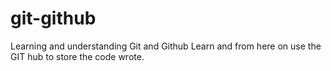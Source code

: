 # git-github
Learning and understanding Git and Github
Learn and from here on use the GIT hub to store the code wrote.
